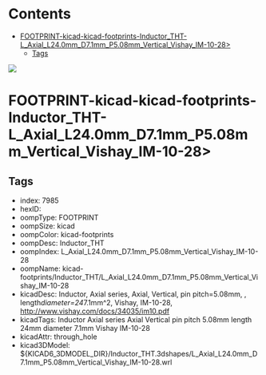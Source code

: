 



Contents
========

* [FOOTPRINT-kicad-kicad-footprints-Inductor_THT-L_Axial_L24.0mm_D7.1mm_P5.08mm_Vertical_Vishay_IM-10-28>](#footprint-kicad-kicad-footprints-inductor_tht-l_axial_l240mm_d71mm_p508mm_vertical_vishay_im-10-28)
	* [Tags](#tags)
  
![][im]
# FOOTPRINT-kicad-kicad-footprints-Inductor_THT-L_Axial_L24.0mm_D7.1mm_P5.08mm_Vertical_Vishay_IM-10-28>

## Tags

- index: 7985
- hexID: 
- oompType: FOOTPRINT
- oompSize: kicad
- oompColor: kicad-footprints
- oompDesc: Inductor_THT
- oompIndex: L_Axial_L24.0mm_D7.1mm_P5.08mm_Vertical_Vishay_IM-10-28
- oompName: kicad-footprints/Inductor_THT/L_Axial_L24.0mm_D7.1mm_P5.08mm_Vertical_Vishay_IM-10-28
- kicadDesc: Inductor, Axial series, Axial, Vertical, pin pitch=5.08mm, , length*diameter=24*7.1mm^2, Vishay, IM-10-28, http://www.vishay.com/docs/34035/im10.pdf
- kicadTags: Inductor Axial series Axial Vertical pin pitch 5.08mm  length 24mm diameter 7.1mm Vishay IM-10-28
- kicadAttr: through_hole
- kicad3DModel: ${KICAD6_3DMODEL_DIR}/Inductor_THT.3dshapes/L_Axial_L24.0mm_D7.1mm_P5.08mm_Vertical_Vishay_IM-10-28.wrl



[im]: image.png
